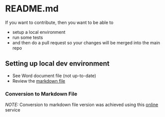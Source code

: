 # README.md

If you want to contribute, then you want to be able to 

- setup a local environment
- run some tests
- and then do a pull request so your changes will be merged into the main repo

## Setting up local dev environment

 - See Word document file (not up-to-date)
 - Review the [markdown file](docs/Saythanks.io_localsetup_steps.md)

### Conversion to Markdown File

_NOTE:_ Conversion to markdown file version was achieved using this [online](https://products.aspose.app/words/conversion/word-to-md 
) service



